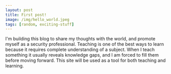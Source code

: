 ```yaml
---
layout: post
title: First post!
image: /img/hello_world.jpeg
tags: [random, exciting-stuff]
---
```


I'm building this blog to share my thoughts with the world, and promote myself as a security professional. Teaching is one of the best ways to learn because it requires complete understanding of a subject. When I teach something it usually reveals knowledge gaps, and I am forced to fill them before moving forward. This site will be used as a tool for both teaching and learning. 
